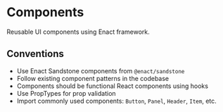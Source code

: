 # Components

Reusable UI components using Enact framework.

## Conventions

- Use Enact Sandstone components from `@enact/sandstone`
- Follow existing component patterns in the codebase
- Components should be functional React components using hooks
- Use PropTypes for prop validation
- Import commonly used components: `Button`, `Panel`, `Header`, `Item`, etc.
